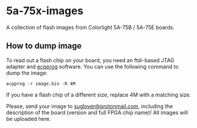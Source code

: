 # 5a-75x-images

A collection of flash images from Colorlight 5A-75B / 5A-75E boards.

## How to dump image

To read out a flash chip on your board, you need an ftdi-based JTAG adapter and [ecpprog](https://github.com/gregdavill/ecpprog) software.
You can use the following command to dump the image:
```
ecpprog -r image.bin -R 4M
```
If you have a flash chip of a different size, replace 4M with a matching size.

Please, send your image to suglover@protonmail.com, including the description of the board (version and full FPGA chip name)! All images will be uploaded here.
